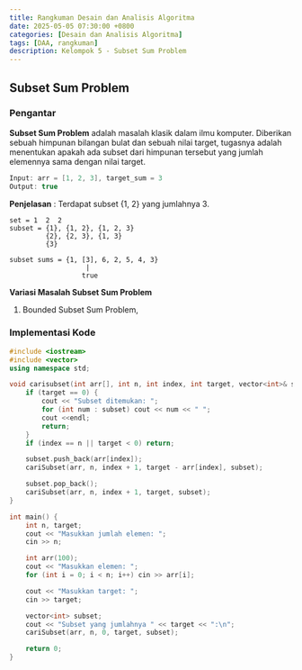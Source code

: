 ```yaml
---
title: Rangkuman Desain dan Analisis Algoritma
date: 2025-05-05 07:30:00 +0800
categories: [Desain dan Analisis Algoritma]
tags: [DAA, rangkuman]
description: Kelompok 5 - Subset Sum Problem
---
```


## Subset Sum Problem

### Pengantar
**Subset Sum Problem** adalah masalah klasik dalam ilmu komputer. Diberikan sebuah himpunan bilangan bulat dan sebuah nilai target, tugasnya adalah menentukan apakah ada subset dari himpunan tersebut yang jumlah elemennya sama dengan nilai target.

```cpp 
Input: arr = [1, 2, 3], target_sum = 3
Output: true
```

**Penjelasan** : Terdapat subset {1, 2} yang jumlahnya 3.

```plaintext
set = 1  2  2
subset = {1}, {1, 2}, {1, 2, 3}
         {2}, {2, 3}, {1, 3}
         {3}
```

```plaintext
subset sums = {1, [3], 6, 2, 5, 4, 3}
                   |
                  true
```

**Variasi Masalah Subset Sum Problem** 
1. Bounded Subset Sum Problem, 
### Implementasi Kode

```cpp
#include <iostream>
#include <vector>
using namespace std;

void carisubset(int arr[], int n, int index, int target, vector<int>& subset) {
    if (target == 0) {
        cout << "Subset ditemukan: ";
        for (int num : subset) cout << num << " ";
        cout <<endl;
        return;
    }
    if (index == n || target < 0) return;

    subset.push_back(arr[index]);
    cariSubset(arr, n, index + 1, target - arr[index], subset);

    subset.pop_back();
    cariSubset(arr, n, index + 1, target, subset);
}

int main() {
    int n, target;
    cout << "Masukkan jumlah elemen: ";
    cin >> n;

    int arr(100);
    cout << "Masukkan elemen: ";
    for (int i = 0; i < n; i++) cin >> arr[i];

    cout << "Masukkan target: ";
    cin >> target;

    vector<int> subset;
    cout << "Subset yang jumlahnya " << target << ":\n";
    cariSubset(arr, n, 0, target, subset);

    return 0;
}

```
